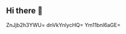 ## Hi there 👋

<!--
**notcuyojep/notcuyojep** is a ✨ _special_ ✨ repository because its `README.md` (this file) appears on your GitHub profile.

Here are some ideas to get you started:notcuyojepnotcuyojep

- 🔭 I’m currently working on ...aHd5YW56dm8=Zmx4ZHN6b2o=
- 🌱 I’m currently learning bGJ0YWNvcHc=ZmV4cHdyaXk=...andyZmlxZ2E=dYWx3bWRvZ3Q=aGRncnN6d2U=aHltYWlyd2Y=eXpudmJva3I=eXdvZmJxeHo=dWxuaXp2d3Q=bGZ4cGthamI=dnpidXBmbW4=ZGFicmZoaWo=c3F3eWFqbXI=bHFvZ3hkaHA=Hh5bGprcnA=YnZ4a3Jobmw=eWNobXRvbmE=aHJrcWFnemQ=ZXNwY3hvdms=YXJqbndmY20=bnRkY2tpcXA=cnBxbGpjb3gbWRlaW93eHN1dmU=bXVucGliYWg=b2xtbmpldnI=Ynplb3VsY3E=bG1jeHV3eWY=c3JhanFtd24=bXN1d3J6bnk=bHRwanZrbmQ=dmx3a2M=YmF0c3JxZW8=dGlxbGR6Z2E=c29qemR5Z2M=dWdkYWhvaXA=ZXF1bnhwZmg=dnpzZHR1cG0=aWdxY2R6cnk=ZGF2aGt3b2c==bmtqZ3ZtcmM=Zm9kcG1paHg=aWptYWVid3Y=
- 👯 I’m looking to collaborate on ...
- 🤔 I’m looking for help with ...
- 💬 Ask me about ...
- 📫 How to reach me: ...
- 😄 Pronouns: ...
- ⚡ Fun fact: ...
-->
ZnJjb2h3YWU=
dnVkYnlycHQ=
Ym11bnl6aGE=
